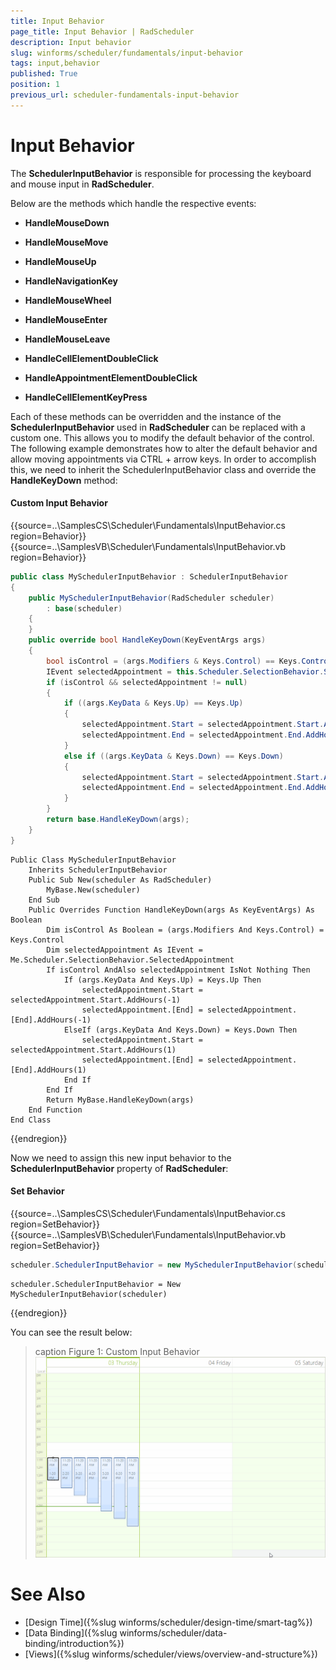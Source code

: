 ```yaml
---
title: Input Behavior
page_title: Input Behavior | RadScheduler
description: Input behavior
slug: winforms/scheduler/fundamentals/input-behavior
tags: input,behavior
published: True
position: 1
previous_url: scheduler-fundamentals-input-behavior
---
```


# Input Behavior

The __SchedulerInputBehavior__ is responsible for processing the keyboard and mouse input in __RadScheduler__.

Below are the methods which handle the respective events:

* __HandleMouseDown__
  
* __HandleMouseMove__
  
* __HandleMouseUp__ 
  
* __HandleNavigationKey__
  
* __HandleMouseWheel__
  
* __HandleMouseEnter__
  
* __HandleMouseLeave__
  
* __HandleCellElementDoubleClick__
  
* __HandleAppointmentElementDoubleClick__
  
* __HandleCellElementKeyPress__

Each of these methods can be overridden and the instance of the __SchedulerInputBehavior__ used in __RadScheduler__ can be replaced with a custom one. This allows you to modify the default behavior of the control. The following example demonstrates how to alter the default behavior and allow moving appointments via CTRL + arrow keys. In order to accomplish this, we need to inherit the SchedulerInputBehavior class and override the __HandleKeyDown__ method:

#### Custom Input Behavior

{{source=..\SamplesCS\Scheduler\Fundamentals\InputBehavior.cs region=Behavior}} 
{{source=..\SamplesVB\Scheduler\Fundamentals\InputBehavior.vb region=Behavior}} 

````C#
public class MySchedulerInputBehavior : SchedulerInputBehavior
{
    public MySchedulerInputBehavior(RadScheduler scheduler)
        : base(scheduler)
    {
    }
    public override bool HandleKeyDown(KeyEventArgs args)
    {
        bool isControl = (args.Modifiers & Keys.Control) == Keys.Control;
        IEvent selectedAppointment = this.Scheduler.SelectionBehavior.SelectedAppointment;
        if (isControl && selectedAppointment != null)
        {
            if ((args.KeyData & Keys.Up) == Keys.Up)
            {
                selectedAppointment.Start = selectedAppointment.Start.AddHours(-1);
                selectedAppointment.End = selectedAppointment.End.AddHours(-1);
            }
            else if ((args.KeyData & Keys.Down) == Keys.Down)
            {
                selectedAppointment.Start = selectedAppointment.Start.AddHours(1);
                selectedAppointment.End = selectedAppointment.End.AddHours(1);
            }
        }
        return base.HandleKeyDown(args);
    }
}

````
````VB.NET
Public Class MySchedulerInputBehavior
    Inherits SchedulerInputBehavior
    Public Sub New(scheduler As RadScheduler)
        MyBase.New(scheduler)
    End Sub
    Public Overrides Function HandleKeyDown(args As KeyEventArgs) As Boolean
        Dim isControl As Boolean = (args.Modifiers And Keys.Control) = Keys.Control
        Dim selectedAppointment As IEvent = Me.Scheduler.SelectionBehavior.SelectedAppointment
        If isControl AndAlso selectedAppointment IsNot Nothing Then
            If (args.KeyData And Keys.Up) = Keys.Up Then
                selectedAppointment.Start = selectedAppointment.Start.AddHours(-1)
                selectedAppointment.[End] = selectedAppointment.[End].AddHours(-1)
            ElseIf (args.KeyData And Keys.Down) = Keys.Down Then
                selectedAppointment.Start = selectedAppointment.Start.AddHours(1)
                selectedAppointment.[End] = selectedAppointment.[End].AddHours(1)
            End If
        End If
        Return MyBase.HandleKeyDown(args)
    End Function
End Class

````

{{endregion}} 

Now we need to assign this new input behavior to the __SchedulerInputBehavior__ property of __RadScheduler__:

#### Set Behavior

{{source=..\SamplesCS\Scheduler\Fundamentals\InputBehavior.cs region=SetBehavior}} 
{{source=..\SamplesVB\Scheduler\Fundamentals\InputBehavior.vb region=SetBehavior}} 

````C#
scheduler.SchedulerInputBehavior = new MySchedulerInputBehavior(scheduler);

````
````VB.NET
scheduler.SchedulerInputBehavior = New MySchedulerInputBehavior(scheduler)

````

{{endregion}} 

You can see the result below:

>caption Figure 1: Custom Input Behavior
![scheduler-fundamentals-input-behavior 001](images/scheduler-fundamentals-input-behavior001.gif)

# See Also

* [Design Time]({%slug winforms/scheduler/design-time/smart-tag%})
* [Data Binding]({%slug winforms/scheduler/data-binding/introduction%})
* [Views]({%slug winforms/scheduler/views/overview-and-structure%})